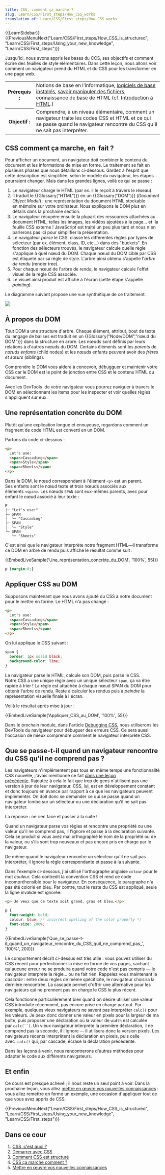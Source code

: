 ```yaml
---
title: CSS, comment ça marche ?
slug: Learn/CSS/First_steps/How_CSS_works
translation_of: Learn/CSS/First_steps/How_CSS_works
---
```

{{LearnSidebar}}
{{PreviousMenuNext("Learn/CSS/First_steps/How_CSS_is_structured", "Learn/CSS/First_steps/Using_your_new_knowledge", "Learn/CSS/First_steps")}}

Jusqu'ici, nous avons appris les bases du CCS, ses objectifs et comment écrire des feuilles de style élémentaires. Dans cette leçon, nous allons voir comment un navigateur prend du HTML et du CSS pour les transformer en une page web.

<table class="standard-table">
  <tbody>
    <tr>
      <th scope="row">Prérequis :</th>
      <td>
        Notions de base en l'informatique,
        <a
          href="/fr/docs/Learn/Getting_started_with_the_web/Installing_basic_software"
          >logiciels de base installés</a
        >,
        <a href="/fr/docs/Learn/Getting_started_with_the_web/Dealing_with_files"
          >savoir manipuler des fichiers</a
        >, connaissance de base de HTML (cf. <a
          href="/fr/docs/Learn/HTML/Introduction_to_HTML"
          >Introduction à HTML</a
        >.)
      </td>
    </tr>
    <tr>
      <th scope="row">Objectif :</th>
      <td>
        Comprendre, à un niveau élémentaire, comment un navigateur traite les
        codes CSS et HTML et ce qui se passe quand le navigateur rencontre du
        CSS qu'il ne sait pas interpréter.
      </td>
    </tr>
  </tbody>
</table>

## CSS comment ça marche, en  fait ?

Pour afficher un document, un navigateur doit combiner le contenu du document et les informations de mise en forme. Le traitement se fait en plusieurs phases que nous détaillons ci-dessous. Gardez à l'esprit que cette description est simplifiée, selon le modèle du navigateur, les étapes pourraient changer. Mais dans les grandes lignes, voilà ce qui se passe :

1.  Le navigateur charge le HTML (par ex. il le reçoit à travers le réseau).
2.  Il traduit le {{Glossary("HTML")}} en un {{Glossary("DOM")}} (_Document Object Model_) : une représentation du document HTML stockable en mémoire sur votre ordinateur. Nous expliquons le DOM plus en détails dans la prochaine section.
3.  Le navigateur récupère ensuite la plupart des ressources attachées au document HTML, telles les images, les vidéos ajoutées à la page... et  la feuille CSS externe ! JavaScript est traité un peu plus tard et nous n'en parlerons pas ici pour simplifier la présentation.
4.  Le navigateur *parse* le CSS, classe les différentes règles par types de sélecteur (par ex. élément, class, ID, etc...) dans des "buckets". En fonction des sélecteurs trouvés, le navigateur calcule quelle règle s'applique à quel nœud du DOM. Chaque nœud du DOM ciblé par CSS est étiqueté par sa règle de style. L'arbre ainsi obtenu s'appelle l'_arbre de rendu_ (render tree).
5.  Pour chaque nœud de l'arbre de rendu, le navigateur calcule l'effet visuel de la règle CSS associée.
6.  Le visuel ainsi produit est affiché à l'écran (cette étape s'appelle _painting_).

Le diagramme suivant propose une vue synthétique de ce traitement.

![](rendering.svg)

## À propos du DOM

Tout DOM a une structure d'arbre. Chaque élément, attribut, bout de texte du langage de balises est traduit en un {{Glossary("Node/DOM","nœud du DOM")}} dans la structure en arbre. Les nœuds sont définis par leurs relations à d'autres nœuds du DOM. Certains éléments sont les _parents_ de _nœuds enfants_ (child nodes) et les nœuds enfants peuvent avoir des *frères et sœurs* (siblings).

Comprendre le DOM vous aidera à concevoir, débugguer et maintenir votre CSS car le DOM est le point de jonction entre CSS et le contenu HTML du document.

Avec les DevTools  de votre navigateur vous pourrez naviguer à travers le DOM en sélectionnant les items pour les inspecter et voir quelles règles s'appliquent sur eux.

## Une représentation concrète du DOM

Plutôt qu'une explication longue et ennuyeuse, regardons comment un fragment de code HTML est converti en un DOM.

Partons du code ci-dessous :

```html
<p>
  Let's use:
  <span>Cascading</span>
  <span>Style</span>
  <span>Sheets</span>
</p>
```

Dans le DOM, le nœud correspondant à l'élément `<p>` est un parent. Ses enfants sont le nœud texte et trois nœuds associés aux éléments `<span>`. Les nœuds `SPAN` sont eux-mêmes parents, avec pour enfant le nœud associé à leur texte :

    P
    ├─ "Let's use:"
    ├─ SPAN
    |  └─ "Cascading"
    ├─ SPAN
    |  └─ "Style"
    └─ SPAN
       └─ "Sheets"

C'est ainsi que le navigateur interprète notre fragment HTML—il transforme ce DOM en arbre de rendu puis affiche le résultat comme suit :

{{EmbedLiveSample('Une_représentation_concrète_du_DOM', '100%', 55)}}

```css hidden
p {margin:0;}
```

## Appliquer CSS au DOM

Supposons maintenant que nous avons ajouté du CSS à notre document pour le mettre en forme. Le HTML n'a pas changé :

```html
<p>
  Let's use:
  <span>Cascading</span>
  <span>Style</span>
  <span>Sheets</span>
</p>
```

On lui applique le CSS suivant :

```css
span {
  border: 1px solid black;
  background-color: lime;
}
```

Le navigateur parse le HTML, calcule son DOM, puis parse le CSS. Notre CSS a une unique règle avec un unique sélecteur `span`, ça va être rapide à trier ! La règle est attachée à chaque nœud SPAN du DOM pour obtenir l'arbre de rendu. Reste à calculer les rendus puis à *peindre* la représentation visuelle finale à l'écran.

Voilà le résultat après mise à jour :

{{EmbedLiveSample('Appliquer_CSS_au_DOM', '100%', 55)}}

Dans le prochain module, dans l'article [Debugging CSS](/fr/docs/Learn/CSS/Building_blocks/Debugging_CSS), nous utiliserons les DevTools du navigateur pour débuguer des erreurs CSS. Ce sera aussi l'occasion de mieux comprendre comment le navigateur interprète CSS.

## Que se passe-t-il quand un navigateur rencontre du CSS qu'il ne comprend pas ?

Les navigateurs n'implémentent pas tous en même temps une fonctionnalité CSS nouvelle, j'avais mentionné ce fait [dans une leçon précédente](/fr/docs/Learn/CSS/First_steps/What_is_CSS#prise_en_charge_par_les_navigateurs). Rajoutez à cela le fait que trop de gens n'utilisent pas une version à jour de leur navigateur. CSS, lui, est en développement constant et donc toujours en avance par rapport à ce que les navigateurs peuvent implémenter. On doit donc se demander ce qui se passe quand un navigateur tombe sur un sélecteur ou une déclaration qu'il ne sait pas interpréter.

La réponse : ne rien faire et passer à la suite !

Quand un navigateur parse vos règles et rencontre une propriété ou une valeur qu'il ne comprend pas, il l'ignore et passe à la déclaration suivante. Cela se produit si vous avez mal orthographié le nom de la propriété ou de la valeur, ou s'ils sont trop nouveaux et pas encore pris en charge par le navigateur.

De même quand le navigateur rencontre un sélecteur qu'il ne sait pas interpréter, il ignore la règle correspondante et passe à la suivante.

Dans l'exemple ci-dessous, j'ai utilisé l'orthographe anglaise `colour` pour le mot *couleur.* Cela contredit la convention CSS et rend ce code incompréhensible pour le navigateur. En conséquence, le paragraphe n'a pas été colorié en bleu. Par contre, tout le reste du CSS est appliqué, seule la ligne invalide est ignorée.

```html
<p> Je veux que ce texte soit grand, gras et bleu.</p>
```

```css
p {
  font-weight: bold;
  colour: blue; /* incorrect spelling of the color property */
  font-size: 200%;
}
```

{{EmbedLiveSample('Que_se_passe-t-il_quand_un_navigateur_rencontre_du_CSS_quil_ne_comprend_pas_', '100%', 200)}}

Le comportement décrit ci-dessus est très utile : vous pouvez utiliser du CSS récent pour perfectionner la mise en forme de vos pages, sachant qu'aucune erreur ne se produira quand votre code n'est pas compris — le navigateur interprète la règle... ou ne fait rien. Rappelez vous maintenant la _cascade_ : entre deux règles de même spécificité, le navigateur choisira la dernière rencontrée. La cascade permet d'offrir une alternative pour les navigateurs qui ne prennent pas en charge le CSS le plus récent.

Cela fonctionne particulièrement bien quand on désire utiliser une valeur CSS introduite récemment, pas encore prise en charge partout. Par exemple, quelques vieux navigateurs ne savent pas interpréter `calc()` pour les valeurs. Je peux donc donner une valeur en pixels pour la largeur de ma boîte, puis proposer une déclaration où la valeur de `width` est calculée par ` calc(``) `. Un vieux navigateur interprète la première déclaration, il ne comprend pas la seconde, il l'ignore — il utilisera donc la version pixels. Les navigateurs récents interprètent la déclaration en pixels, puis celle avec  `calc()` qui, par cascade, écrase la déclaration précédente.

Dans les leçons à venir, nous rencontrerons d'autres méthodes pour adapter le code aux différents navigateurs.

## Et enfin

Ce cours est presque achevé ; il nous reste un seul point à voir. Dans la prochaine leçon, vous allez [mettre en œuvre vos nouvelles connaissances](/fr/docs/Learn/CSS/First_steps/Using_your_new_knowledge) : vous allez remettre en forme un exemple, une occasion d'appliquer tout ce que vous avez appris de CSS.

{{PreviousMenuNext("Learn/CSS/First_steps/How_CSS_is_structured", "Learn/CSS/First_steps/Using_your_new_knowledge", "Learn/CSS/First_steps")}}

## Dans ce cour

1.  [CSS, c'est quoi ?](/fr/docs/Learn/CSS/First_steps/What_is_CSS)
2.  [Démarrer avec CSS](/fr/docs/Learn/CSS/First_steps/Getting_started)
3.  [Comment CSS est structuré](/fr/docs/Learn/CSS/First_steps/How_CSS_is_structured)
4.  [CSS ça marche comment ?](/fr/docs/Learn/CSS/First_steps/How_CSS_works)
5.  [Mettre en œuvre vos nouvelles connaissances](/fr/docs/Learn/CSS/First_steps/Using_your_new_knowledge)
